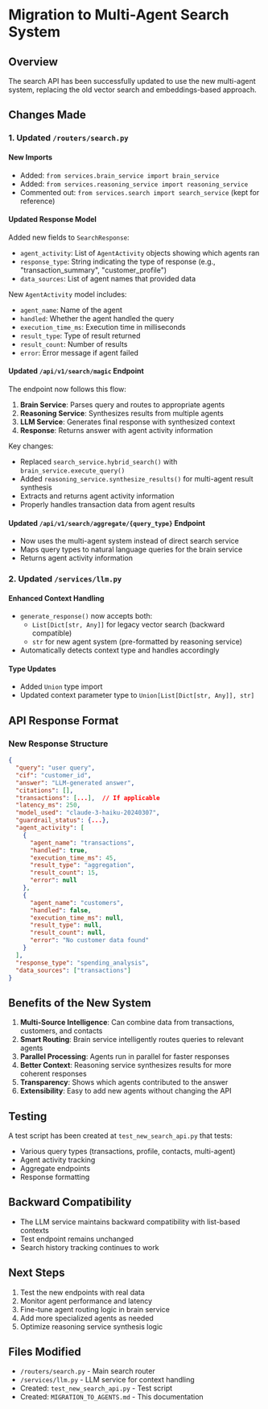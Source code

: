 # Migration to Multi-Agent Search System

## Overview
The search API has been successfully updated to use the new multi-agent system, replacing the old vector search and embeddings-based approach.

## Changes Made

### 1. Updated `/routers/search.py`

#### New Imports
- Added: `from services.brain_service import brain_service`
- Added: `from services.reasoning_service import reasoning_service`
- Commented out: `from services.search import search_service` (kept for reference)

#### Updated Response Model
Added new fields to `SearchResponse`:
- `agent_activity`: List of `AgentActivity` objects showing which agents ran
- `response_type`: String indicating the type of response (e.g., "transaction_summary", "customer_profile")
- `data_sources`: List of agent names that provided data

New `AgentActivity` model includes:
- `agent_name`: Name of the agent
- `handled`: Whether the agent handled the query
- `execution_time_ms`: Execution time in milliseconds
- `result_type`: Type of result returned
- `result_count`: Number of results
- `error`: Error message if agent failed

#### Updated `/api/v1/search/magic` Endpoint
The endpoint now follows this flow:
1. **Brain Service**: Parses query and routes to appropriate agents
2. **Reasoning Service**: Synthesizes results from multiple agents
3. **LLM Service**: Generates final response with synthesized context
4. **Response**: Returns answer with agent activity information

Key changes:
- Replaced `search_service.hybrid_search()` with `brain_service.execute_query()`
- Added `reasoning_service.synthesize_results()` for multi-agent result synthesis
- Extracts and returns agent activity information
- Properly handles transaction data from agent results

#### Updated `/api/v1/search/aggregate/{query_type}` Endpoint
- Now uses the multi-agent system instead of direct search service
- Maps query types to natural language queries for the brain service
- Returns agent activity information

### 2. Updated `/services/llm.py`

#### Enhanced Context Handling
- `generate_response()` now accepts both:
  - `List[Dict[str, Any]]` for legacy vector search (backward compatible)
  - `str` for new agent system (pre-formatted by reasoning service)
- Automatically detects context type and handles accordingly

#### Type Updates
- Added `Union` type import
- Updated context parameter type to `Union[List[Dict[str, Any]], str]`

## API Response Format

### New Response Structure
```json
{
  "query": "user query",
  "cif": "customer_id",
  "answer": "LLM-generated answer",
  "citations": [],
  "transactions": [...],  // If applicable
  "latency_ms": 250,
  "model_used": "claude-3-haiku-20240307",
  "guardrail_status": {...},
  "agent_activity": [
    {
      "agent_name": "transactions",
      "handled": true,
      "execution_time_ms": 45,
      "result_type": "aggregation",
      "result_count": 15,
      "error": null
    },
    {
      "agent_name": "customers",
      "handled": false,
      "execution_time_ms": null,
      "result_type": null,
      "result_count": null,
      "error": "No customer data found"
    }
  ],
  "response_type": "spending_analysis",
  "data_sources": ["transactions"]
}
```

## Benefits of the New System

1. **Multi-Source Intelligence**: Can combine data from transactions, customers, and contacts
2. **Smart Routing**: Brain service intelligently routes queries to relevant agents
3. **Parallel Processing**: Agents run in parallel for faster responses
4. **Better Context**: Reasoning service synthesizes results for more coherent responses
5. **Transparency**: Shows which agents contributed to the answer
6. **Extensibility**: Easy to add new agents without changing the API

## Testing

A test script has been created at `test_new_search_api.py` that tests:
- Various query types (transactions, profile, contacts, multi-agent)
- Agent activity tracking
- Aggregate endpoints
- Response formatting

## Backward Compatibility

- The LLM service maintains backward compatibility with list-based contexts
- Test endpoint remains unchanged
- Search history tracking continues to work

## Next Steps

1. Test the new endpoints with real data
2. Monitor agent performance and latency
3. Fine-tune agent routing logic in brain service
4. Add more specialized agents as needed
5. Optimize reasoning service synthesis logic

## Files Modified

- `/routers/search.py` - Main search router
- `/services/llm.py` - LLM service for context handling
- Created: `test_new_search_api.py` - Test script
- Created: `MIGRATION_TO_AGENTS.md` - This documentation
